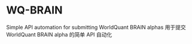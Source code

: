 # WQ-BRAIN
Simple API automation for submitting WorldQuant BRAIN alphas 用于提交 WorldQuant BRAIN alpha 的简单 API 自动化
